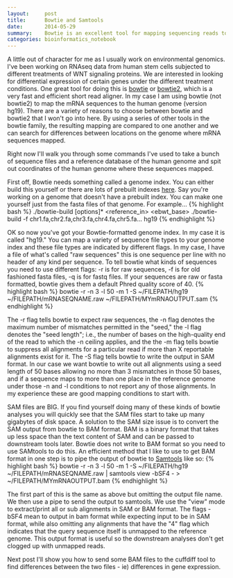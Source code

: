 ```yaml
---
layout:     post
title:      Bowtie and Samtools
date:       2014-05-29
summary:    Bowtie is an excellent tool for mapping sequencing reads to long reference sequences, such as the human genome. Here I'll give an introduction to using Bowtie and the great utility Samtools
categories: bioinformatics_notebook
---
```

A little out of character for me as I usually work on environmental genomics. I've been working on RNAseq data from human stem cells subjected to different treatments of WNT signaling proteins. We are interested in looking for differential expression of certain genes under the different treatment conditions. One great tool for doing this is [bowtie](http://bowtie-bio.sourceforge.net/index.shtml) or [bowtie2](http://bowtie-bio.sourceforge.net/bowtie2/index.shtml), which is a very fast and efficient short read aligner. In my case I am using bowtie (not bowtie2) to map the mRNA sequences to the human genome (version hg19). There are a variety of reasons to choose between bowtie and bowtie2 that I won't go into here. By using a series of other tools in the bowtie family, the resulting mapping are compared to one another and we can search for differences between locations on the genome where mRNA sequences mapped.

Right now I'll walk you through some commands I've used to take a bunch of sequence files and a reference database of the human genome and spit out coordinates of the human genome where these sequences mapped.

First off, Bowtie needs something called a genome index. You can either build this yourself or there are lots of prebuilt indexes [here](http://support.illumina.com/sequencing/sequencing_software/igenome.html). Say you're working on a genome that doesn't have a prebuilt index. You can make one yourself just from the fasta files of that genome. For example...
{% highlight bash %}
./bowtie-build [options]* <reference_in> <ebwt_base>
./bowtie-build -f chr1.fa,chr2.fa,chr3.fa,chr4.fa,chr5.fa... hg19
{% endhighlight %}

OK so now you've got your Bowtie-formatted genome index. In my case it is called "hg19." You can map a variety of sequence file types to your genome index and these file types are indicated by different flags. In my case, I have a file of what's called "raw sequences" this is one sequence per line with no header of any kind per sequence. To tell bowtie what kinds of sequences you need to use different flags: -r is for raw sequences, -f is for old fashioned fasta files, -q is for fastq files. If your sequences are raw or fasta formatted, bowtie gives them a default Phred quality score of 40.
{% highlight bash %}
bowtie -r -n 3 -l 50 -m 1 -S ~/FILEPATH/hg19 ~/FILEPATH/mRNASEQNAME.raw ~/FILEPATH/MYmRNAOUTPUT.sam
{% endhighlight %}

The -r flag tells bowtie to expect raw sequences, the -n flag denotes the maximum number of mismatches permitted in the "seed," the -l flag denotes the "seed length"; i.e., the number of bases on the high-quality end of the read to which the -n ceiling applies, and the the -m flag tells bowtie to suppress all alignments for a particular read if more than X reportable alignments exist for it. The -S flag tells bowtie to write the output in SAM format. In our case we want bowtie to write out all alignments using a seed length of 50 bases allowing no more than 3 mismatches in those 50 bases, and if a sequence maps to more than one place in the reference genome under those -n and -l conditions to not report any of those alignments. In my experience these are good mapping conditions to start with.

SAM files are BIG. If you find yourself doing many of these kinds of bowtie analyses you will quickly see that the SAM files start to take up many gigabytes of disk space. A solution to the SAM size issue is to convert the SAM output from bowtie to BAM format. BAM is a binary format that takes up less space than the text content of SAM and can be passed to downstream tools later. Bowtie does not write to BAM format so you need to use SAMtools to do this. An efficient method that I like to use to get BAM format in one step is to pipe the output of bowtie to [Samtools](http://samtools.sourceforge.net/) like so:
{% highlight bash %}
bowtie -r -n 3 -l 50 -m 1 -S ~/FILEPATH/hg19 ~/FILEPATH/mRNASEQNAME.raw | samtools view -bSF4 - > ~/FILEPATH/MYmRNAOUTPUT.bam
{% endhighlight %}

The first part of this is the same as above but omitting the output file name. We then use a pipe to send the output to samtools. We use the "view" mode to extract/print all or sub alignments in SAM or BAM format. The flags -bSF4 mean to output in bam format while expecting input to be in SAM format, while also omitting any alignments that have the "4" flag which indicates that the query sequence itself is unmapped to the reference genome. This output format is useful so the downstream analyses don't get clogged up with unmapped reads.

Next post I'll show you how to send some BAM files to the cuffdiff tool to find differences between the two files - ie) differences in gene expression.

